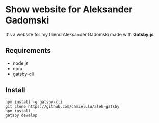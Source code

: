 
# Show website for Aleksander Gadomski 

It's a website for my friend Aleksander Gadomski made with **Gatsby.js**
## Requirements

 - node.js
 - npm
 - gatsby-cli
## Install

    npm install -g gatsby-cli
    git clone https://github.com/chmielulu/alek-gatsby
    npm install
    gatsby develop
    
